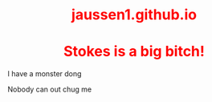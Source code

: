 # jaussen1.github.io
<!doctype html>

<html>
<head>
 
<title>New web page!</title>
 
<style>
        h1 {
           color: red;
           text-align: center;
</style>    
</head>
<body>
        <h1>Stokes is a big bitch!</h1>
        <p>I have a monster dong</p>
        <p>Nobody can out chug me</p>
</body>
</html>   
